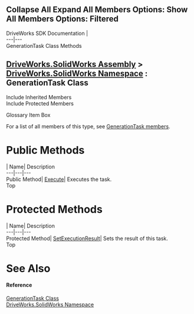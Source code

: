 Collapse All Expand All Members Options: Show All  Members Options: Filtered   
---  
DriveWorks SDK Documentation  |   
---|---  
GenerationTask Class Methods   
  
[DriveWorks.SolidWorks Assembly](topic13342.md) > [DriveWorks.SolidWorks Namespace](topic13345.md) : GenerationTask Class  
---  
  
Include Inherited Members    
Include Protected Members    


Glossary Item Box

For a list of all members of this type, see [GenerationTask members](topic13679.md).

# Public Methods

| Name| Description  
---|---|---  
Public Method| [Execute](topic13685.md)| Executes the task.   
Top

# Protected Methods

| Name| Description  
---|---|---  
Protected Method| [SetExecutionResult](topic13686.md)| Sets the result of this task.   
Top

# See Also

#### Reference

[GenerationTask Class](topic13678.md)   
[DriveWorks.SolidWorks Namespace](topic13345.md)



